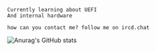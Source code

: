 ```
Currently learning about UEFI 
And internal hardware

how can you contact me? follow me on ircd.chat
```
![Anurag's GitHub stats](https://github-readme-stats.vercel.app/api?username=h4lted&show_icons=true&theme=dark)
